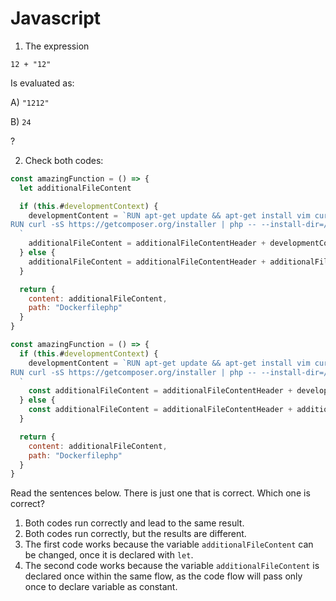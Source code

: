 # Javascript

1. The expression

```
12 + "12"
```

Is evaluated as:

A) `"1212"`

B) `24`

?

2. Check both codes:
```javascript
const amazingFunction = () => {
  let additionalFileContent

  if (this.#developmentContext) {
    developmentContent = `RUN apt-get update && apt-get install vim curl wget zip -y
RUN curl -sS https://getcomposer.org/installer | php -- --install-dir=/usr/bin/ --filename=composer
  `
    additionalFileContent = additionalFileContentHeader + developmentContent + additionalFileContentFooter
  } else {
    additionalFileContent = additionalFileContentHeader + additionalFileContentFooter
  }

  return {
    content: additionalFileContent,
    path: "Dockerfilephp"
  }
}
```

```javascript
const amazingFunction = () => {
  if (this.#developmentContext) {
    developmentContent = `RUN apt-get update && apt-get install vim curl wget zip -y
RUN curl -sS https://getcomposer.org/installer | php -- --install-dir=/usr/bin/ --filename=composer
  `
    const additionalFileContent = additionalFileContentHeader + developmentContent + additionalFileContentFooter
  } else {
    const additionalFileContent = additionalFileContentHeader + additionalFileContentFooter
  }

  return {
    content: additionalFileContent,
    path: "Dockerfilephp"
  }
}
```

Read the sentences below. There is just one that is correct. Which one is correct?

1. Both codes run correctly and lead to the same result.
2. Both codes run correctly, but the results are different.
3. The first code works because the variable `additionalFileContent` can be changed, once it is declared with `let`.
4. The second code works because the variable `additionalFileContent` is declared once within the same flow, as the code flow will pass only once to declare variable as constant.
